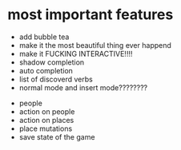 # most important features

+ add bubble tea
+ make it the most beautiful thing ever happend
+ make it FUCKING INTERACTIVE!!!!
+ shadow completion
+ auto completion
+ list of discoverd verbs
+ normal mode and insert mode????????
- people
- action on people
- action on places
- place mutations
- save state of the game
